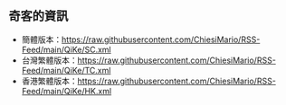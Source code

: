 ## 奇客的資訊
- 簡體版本：https://raw.githubusercontent.com/ChiesiMario/RSS-Feed/main/QiKe/SC.xml
- 台灣繁體版本：https://raw.githubusercontent.com/ChiesiMario/RSS-Feed/main/QiKe/TC.xml
- 香港繁體版本：https://raw.githubusercontent.com/ChiesiMario/RSS-Feed/main/QiKe/HK.xml